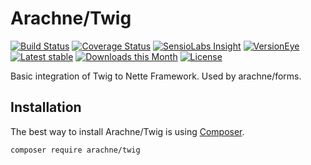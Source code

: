 Arachne/Twig
====

[![Build Status](https://img.shields.io/travis/Arachne/Twig/master.svg?style=flat-square)](https://travis-ci.org/Arachne/Twig/branches)
[![Coverage Status](https://img.shields.io/coveralls/Arachne/Twig/master.svg?style=flat-square)](https://coveralls.io/github/Arachne/Twig?branch=master)
[![SensioLabs Insight](https://img.shields.io/sensiolabs/i/9ae45ace-43df-4ee4-a4c3-6ab3d6f82022.svg?style=flat-square)](https://insight.sensiolabs.com/projects/9ae45ace-43df-4ee4-a4c3-6ab3d6f82022)
[![VersionEye](https://img.shields.io/versioneye/d/php/arachne:twig.svg?style=flat-square)](https://www.versioneye.com/php/arachne:twig)
[![Latest stable](https://img.shields.io/packagist/v/arachne/twig.svg?style=flat-square)](https://packagist.org/packages/arachne/twig)
[![Downloads this Month](https://img.shields.io/packagist/dm/arachne/twig.svg?style=flat-square)](https://packagist.org/packages/arachne/twig)
[![License](https://img.shields.io/badge/license-MIT-blue.svg?style=flat-square)](https://github.com/Arachne/Twig/blob/master/license.md)

Basic integration of Twig to Nette Framework. Used by arachne/forms.

Installation
----

The best way to install Arachne/Twig is using [Composer](http://getcomposer.org/).

```sh
composer require arachne/twig
```

